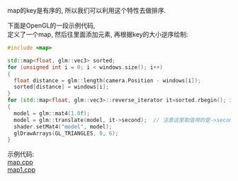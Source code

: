map的key是有序的, 所以我们可以利用这个特性去做排序.

下面是OpenGL的一段示例代码,  
定义了一个map, 然后往里面添加元素, 再根据key的大小逆序绘制:  

```C++
#include <map>

std::map<float, glm::vec3> sorted;
for (unsigned int i = 0; i < windows.size(); i++)
{
  float distance = glm::length(camera.Position - windows[i]);
  sorted[distance] = windows[i];
}
for (std::map<float, glm::vec3>::reverse_iterator it=sorted.rbegin(); it != sorted.rend(); ++it)  // 注意这里的loop
{
  model = glm::mat4(1.0f);
  model = glm::translate(model, it->second);  // 注意这里取值用的是->second
  shader.setMat4("model", model);
  glDrawArrays(GL_TRIANGLES, 0, 6);
}
```

示例代码:  
<a href="code/stl/stl_map.cpp">map.cpp</a>  
<a href="code/stl/stl_map1.cpp">map1.cpp</a>